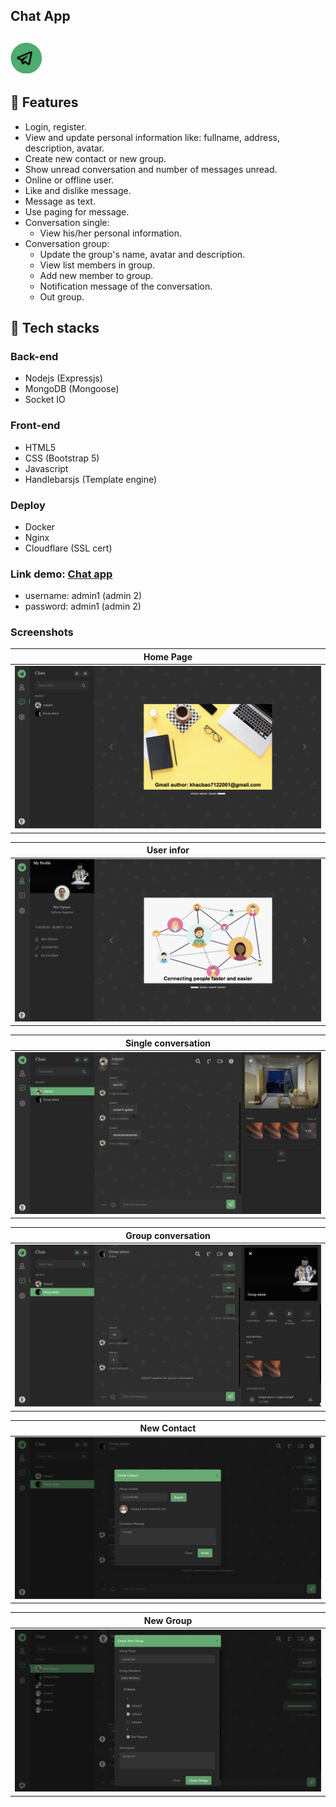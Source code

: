 ## Chat App

## <img src="./src/public/img/logo-tele.png" width="50px"/>

## 🤖 Features

-   Login, register.
-   View and update personal information like: fullname, address, description, avatar.
-   Create new contact or new group.
-   Show unread conversation and number of messages unread.
-   Online or offline user.
-   Like and dislike message.
-   Message as text.
-   Use paging for message.
-   Conversation single:
    -   View his/her personal information.
-   Conversation group:
    -   Update the group's name, avatar and description.
    -   View list members in group.
    -   Add new member to group.
    -   Notification message of the conversation.
    -   Out group.

## 🤖 Tech stacks

### Back-end

-   Nodejs (Expressjs)
-   MongoDB (Mongoose)
-   Socket IO

### Front-end

-   HTML5
-   CSS (Bootstrap 5)
-   Javascript
-   Handlebarsjs (Template engine)

### Deploy

-   Docker
-   Nginx
-   Cloudflare (SSL cert)

### Link demo: <a href="https://chat-app.baonk.site" target="_blank">Chat app</a>

-   username: admin1 (admin 2)
-   password: admin1 (admin 2)

### Screenshots

|          Home Page          |
| :-------------------------: |
| ![](./screenshots/home.png) |

|              User infor               |
| :-----------------------------------: |
| ![](./screenshots/personal-infor.png) |

|            Single conversation             |
| :----------------------------------------: |
| ![](./screenshots/single-conversation.png) |

|            Group conversation             |
| :---------------------------------------: |
| ![](./screenshots/group-conversation.png) |

|            New Contact             |
| :--------------------------------: |
| ![](./screenshots/new-contact.png) |

|            New Group             |
| :------------------------------: |
| ![](./screenshots/new-group.png) |
